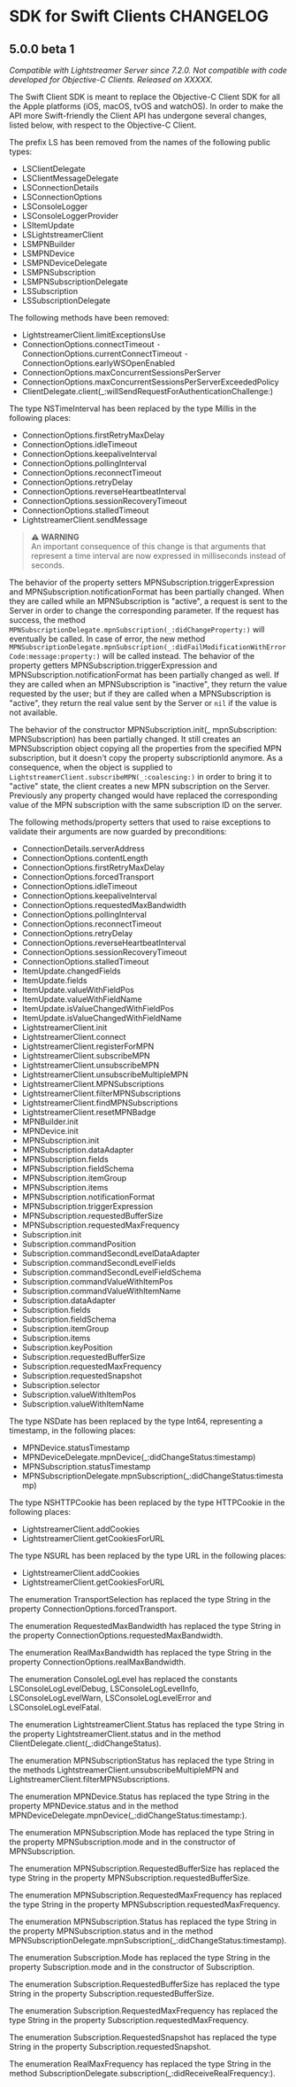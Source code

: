 # SDK for Swift Clients CHANGELOG

## 5.0.0 beta 1

_Compatible with Lightstreamer Server since 7.2.0._
_Not compatible with code developed for Objective-C Clients._
_Released on XXXXX._

The Swift Client SDK is meant to replace the Objective-C Client SDK for all the Apple platforms (iOS, macOS, tvOS and watchOS).
In order to make the API more Swift-friendly the Client API has undergone several changes, listed below, with respect to the Objective-C Client.

The prefix LS has been removed from the names of the following public types:
- LSClientDelegate
- LSClientMessageDelegate
- LSConnectionDetails
- LSConnectionOptions
- LSConsoleLogger
- LSConsoleLoggerProvider
- LSItemUpdate
- LSLightstreamerClient
- LSMPNBuilder
- LSMPNDevice
- LSMPNDeviceDelegate
- LSMPNSubscription
- LSMPNSubscriptionDelegate
- LSSubscription
- LSSubscriptionDelegate

The following methods have been removed:
- LightstreamerClient.limitExceptionsUse
- ConnectionOptions.connectTimeout
⁃ ConnectionOptions.currentConnectTimeout
⁃ ConnectionOptions.earlyWSOpenEnabled
- ConnectionOptions.maxConcurrentSessionsPerServer
- ConnectionOptions.maxConcurrentSessionsPerServerExceededPolicy
- ClientDelegate.client(_:willSendRequestForAuthenticationChallenge:)

The type NSTimeInterval has been replaced by the type Millis in the following places:
- ConnectionOptions.firstRetryMaxDelay
- ConnectionOptions.idleTimeout
- ConnectionOptions.keepaliveInterval
- ConnectionOptions.pollingInterval
- ConnectionOptions.reconnectTimeout
- ConnectionOptions.retryDelay
- ConnectionOptions.reverseHeartbeatInterval
- ConnectionOptions.sessionRecoveryTimeout
- ConnectionOptions.stalledTimeout
- LightstreamerClient.sendMessage
> **⚠ WARNING**  
> An important consequence of this change is that arguments that represent a time interval are now expressed in milliseconds instead of seconds.

The behavior of the property setters MPNSubscription.triggerExpression and MPNSubscription.notificationFormat has been partially changed. When they are called while an MPNSubscription is "active", a request is sent to the Server in order to change the corresponding parameter. If the request has success, the method `MPNSubscriptionDelegate.mpnSubscription(_:didChangeProperty:)` will eventually be called. In case of error, the new method `MPNSubscriptionDelegate.mpnSubscription(_:didFailModificationWithErrorCode:message:property:)` will be called instead.
The behavior of the property getters MPNSubscription.triggerExpression and MPNSubscription.notificationFormat has been partially changed as well. If they are called when an MPNSubscription is "inactive", they return the value requested by the user; but if they are called when a MPNSubscription is "active", they return the real value sent by the Server or `nil` if the value is not available.

The behavior of the constructor MPNSubscription.init(_ mpnSubscription: MPNSubscription) has been partially changed. It still creates an MPNSubscription object copying all the properties from the specified MPN subscription, but it doesn't copy the property subscriptionId anymore. As a consequence, when the object is supplied to `LightstreamerClient.subscribeMPN(_:coalescing:)` in order to bring it to "active" state, the client creates a new MPN subscription on the Server. Previously any property changed would have replaced the corresponding value of the MPN subscription with the same subscription ID on the server.

The following methods/property setters that used to raise exceptions to validate their arguments are now guarded by preconditions:
- ConnectionDetails.serverAddress
- ConnectionOptions.contentLength
- ConnectionOptions.firstRetryMaxDelay
- ConnectionOptions.forcedTransport
- ConnectionOptions.idleTimeout
- ConnectionOptions.keepaliveInterval
- ConnectionOptions.requestedMaxBandwidth
- ConnectionOptions.pollingInterval
- ConnectionOptions.reconnectTimeout
- ConnectionOptions.retryDelay
- ConnectionOptions.reverseHeartbeatInterval
- ConnectionOptions.sessionRecoveryTimeout
- ConnectionOptions.stalledTimeout
- ItemUpdate.changedFields
- ItemUpdate.fields
- ItemUpdate.valueWithFieldPos
- ItemUpdate.valueWithFieldName
- ItemUpdate.isValueChangedWithFieldPos
- ItemUpdate.isValueChangedWithFieldName
- LightstreamerClient.init
- LightstreamerClient.connect
- LightstreamerClient.registerForMPN
- LightstreamerClient.subscribeMPN
- LightstreamerClient.unsubscribeMPN
- LightstreamerClient.unsubscribeMultipleMPN
- LightstreamerClient.MPNSubscriptions
- LightstreamerClient.filterMPNSubscriptions
- LightstreamerClient.findMPNSubscriptions
- LightstreamerClient.resetMPNBadge
- MPNBuilder.init
- MPNDevice.init
- MPNSubscription.init
- MPNSubscription.dataAdapter
- MPNSubscription.fields
- MPNSubscription.fieldSchema
- MPNSubscription.itemGroup
- MPNSubscription.items
- MPNSubscription.notificationFormat
- MPNSubscription.triggerExpression
- MPNSubscription.requestedBufferSize
- MPNSubscription.requestedMaxFrequency
- Subscription.init
- Subscription.commandPosition
- Subscription.commandSecondLevelDataAdapter
- Subscription.commandSecondLevelFields
- Subscription.commandSecondLevelFieldSchema
- Subscription.commandValueWithItemPos
- Subscription.commandValueWithItemName
- Subscription.dataAdapter
- Subscription.fields
- Subscription.fieldSchema
- Subscription.itemGroup
- Subscription.items
- Subscription.keyPosition
- Subscription.requestedBufferSize
- Subscription.requestedMaxFrequency
- Subscription.requestedSnapshot
- Subscription.selector
- Subscription.valueWithItemPos
- Subscription.valueWithItemName

The type NSDate has been replaced by the type Int64, representing a timestamp, in the following places:
- MPNDevice.statusTimestamp
- MPNDeviceDelegate.mpnDevice(_:didChangeStatus:timestamp)
- MPNSubscription.statusTimestamp
- MPNSubscriptionDelegate.mpnSubscription(_:didChangeStatus:timestamp)

The type NSHTTPCookie has been replaced by the type HTTPCookie in the following places:
- LightstreamerClient.addCookies
- LightstreamerClient.getCookiesForURL

The type NSURL has been replaced by the type URL in the following places:
- LightstreamerClient.addCookies
- LightstreamerClient.getCookiesForURL

The enumeration TransportSelection has replaced the type String in the property ConnectionOptions.forcedTransport.

The enumeration RequestedMaxBandwidth has replaced the type String in the property ConnectionOptions.requestedMaxBandwidth.

The enumeration RealMaxBandwidth has replaced the type String in the property ConnectionOptions.realMaxBandwidth.

The enumeration ConsoleLogLevel has replaced the constants LSConsoleLogLevelDebug, LSConsoleLogLevelInfo, LSConsoleLogLevelWarn, LSConsoleLogLevelError and LSConsoleLogLevelFatal.

The enumeration LightstreamerClient.Status has replaced the type String in the property LightstreamerClient.status and in the method ClientDelegate.client(_:didChangeStatus).

The enumeration MPNSubscriptionStatus has replaced the type String in the methods LightstreamerClient.unsubscribeMultipleMPN and LightstreamerClient.filterMPNSubscriptions.

The enumeration MPNDevice.Status has replaced the type String in the property MPNDevice.status and in the method MPNDeviceDelegate.mpnDevice(_:didChangeStatus:timestamp:).

The enumeration MPNSubscription.Mode has replaced the type String in the property MPNSubscription.mode and in the constructor of MPNSubscription.

The enumeration MPNSubscription.RequestedBufferSize has replaced the type String in the property MPNSubscription.requestedBufferSize.

The enumeration MPNSubscription.RequestedMaxFrequency has replaced the type String in the property MPNSubscription.requestedMaxFrequency.

The enumeration MPNSubscription.Status has replaced the type String in the property MPNSubscription.status and in the method MPNSubscriptionDelegate.mpnSubscription(_:didChangeStatus:timestamp).

The enumeration Subscription.Mode has replaced the type String in the property Subscription.mode and in the constructor of Subscription.

The enumeration Subscription.RequestedBufferSize has replaced the type String in the property Subscription.requestedBufferSize.

The enumeration Subscription.RequestedMaxFrequency has replaced the type String in the property Subscription.requestedMaxFrequency.

The enumeration Subscription.RequestedSnapshot has replaced the type String in the property Subscription.requestedSnapshot.

The enumeration RealMaxFrequency has replaced the type String in the method SubscriptionDelegate.subscription(_:didReceiveRealFrequency:).
